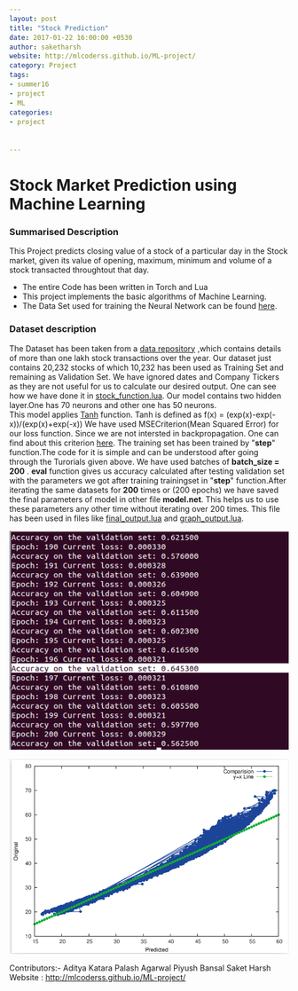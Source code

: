 ```yaml
---
layout: post
title: "Stock Prediction"
date: 2017-01-22 16:00:00 +0530
author: saketharsh
website: http://mlcoderss.github.io/ML-project/
category: Project
tags:
- summer16
- project
- ML
categories:
- project


---
```



# Stock Market Prediction using Machine Learning
### Summarised Description
This Project predicts closing value of a stock of a particular day in the Stock market, given its value of opening, maximum, minimum and volume of a stock transacted throughtout that day.
* The entire Code has been written in Torch and Lua
* This project implements the basic algorithms of Machine Learning.
* The Data Set used for training the Neural Network can be found [here](http://pages.swcp.com/stocks/).

### Dataset description
The Dataset has been taken from a [data repository] ,which contains details of more than one lakh stock transactions over the year. Our dataset just contains 20,232 stocks of which 10,232 has been used as Training Set and remaining as Validation Set. We have ignored dates and Company Tickers as they are not useful for us to calculate our desired output. One can see how we have done it in [stock_function.lua].
Our model contains two hidden layer.One has 70 neurons and other one has 50 neurons.  
This model applies [Tanh](https://github.com/torch/nn/blob/master/doc/transfer.md#tanh) function. 
Tanh is defined as f(x) = (exp(x)-exp(-x))/(exp(x)+exp(-x))
 We have used MSECriterion(Mean Squared Error) for our loss function. Since we are not intersted in backpropagation. One can find about this criterion [here](https://github.com/torch/nn/blob/master/doc/criterion.md).
The training set has been trained by "**step**" function.The code for it is simple and can be understood after going through the Turorials given above. We have used batches of **batch_size = 200** .
**eval** function gives us accuracy calculated after testing validation set with the parameters we got after training trainingset in "**step**" function.After iterating the same datasets for **200** times or (200 epochs) we have saved the final parameters of model in other file **model.net**. This helps us to use these parameters any other time without iterating over 200 times. This file has been used in files like [final_output.lua] and [graph_output.lua].


![ScreenShot](https://github.com/MLcoderss/ML-project/raw/master/Screenshot%201.png)



   
   
 
  
  ![ScreenShot](https://github.com/MLcoderss/ML-project/raw/master/Screenshot%203.png)


 Contributors:-  Aditya Katara    Palash Agarwal    Piyush Bansal    Saket Harsh
 Website : http://mlcoderss.github.io/ML-project/


[//]: # 
   [Torch]: <https://github.com/torch/torch7/wiki/Cheatsheet>
   [Andrew NG]: <https://www.coursera.org/instructor/andrewng>
   [Coursera]: <https://www.coursera.org/learn/machine-learning>
   [neural networks]: <http://neuralnetworksanddeeplearning.com/>
   [Michael Nelson]: <http://michaelnielsen.org/>
   [rnduja blog]: <http://rnduja.github.io/2015/10/13/torch-mnist/>
   [Dataset.txt]: <https://github.com/MLcoderss/ML-project/blob/master/Dataset.txt>
   [data repository]: <https://github.com/MLcoderss/ML-project/blob/master/sp500hst.txt>
   [stock_function.lua]: <https://github.com/MLcoderss/ML-project/blob/master/stock_function.lua>
   [core_function.lua]: <https://github.com/MLcoderss/ML-project/blob/master/core_function.lua>
   [optim]: <https://github.com/torch/optim>
   [optim.sgd]: <http://torch.ch/docs/five-simple-examples.html#4-using-the-optim-package>
   [final_output.lua]: <https://github.com/MLcoderss/ML-project/blob/master/final_output.lua>
   [graph_output.lua]: <https://github.com/MLcoderss/ML-project/blob/master/graph_output.lua>
   
